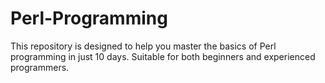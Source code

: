 # Perl-Programming
This repository is designed to help you master the basics of Perl programming in just 10 days. Suitable for both beginners and experienced programmers.
